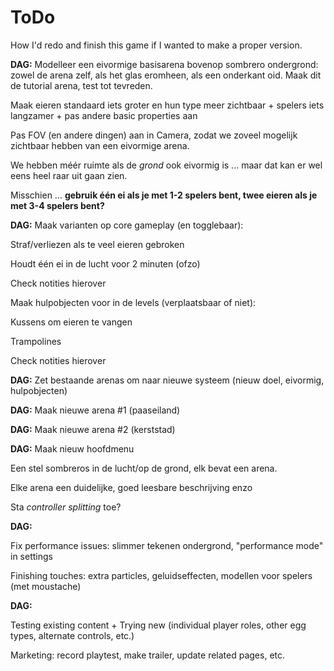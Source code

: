 # ToDo

How I'd redo and finish this game if I wanted to make a proper version.

**DAG:** Modelleer een eivormige basisarena bovenop sombrero ondergrond: zowel de arena zelf, als het glas eromheen, als een onderkant oid. Maak dit de tutorial arena, test tot tevreden.

Maak eieren standaard iets groter en hun type meer zichtbaar + spelers iets langzamer + pas andere basic properties aan

Pas FOV (en andere dingen) aan in Camera, zodat we zoveel mogelijk zichtbaar hebben van een eivormige arena.

We hebben méér ruimte als de *grond* ook eivormig is ... maar dat kan er wel eens heel raar uit gaan zien.

Misschien ... **gebruik één ei als je met 1-2 spelers bent, twee eieren als je met 3-4 spelers bent?**

**DAG:** Maak varianten op core gameplay (en togglebaar):

Straf/verliezen als te veel eieren gebroken

Houdt één ei in de lucht voor 2 minuten (ofzo)

Check notities hierover

Maak hulpobjecten voor in de levels (verplaatsbaar of niet):

Kussens om eieren te vangen

Trampolines

Check notities hierover

**DAG:** Zet bestaande arenas om naar nieuwe systeem (nieuw doel, eivormig, hulpobjecten)

**DAG:** Maak nieuwe arena #1 (paaseiland)

**DAG:** Maak nieuwe arena #2 (kerststad)

**DAG:** Maak nieuw hoofdmenu

Een stel sombreros in de lucht/op de grond, elk bevat een arena.

Elke arena een duidelijke, goed leesbare beschrijving enzo

Sta *controller splitting* toe?

**DAG:**

Fix performance issues: slimmer tekenen ondergrond, "performance mode" in settings

Finishing touches: extra particles, geluidseffecten, modellen voor spelers (met moustache)

**DAG:**

Testing existing content + Trying new (individual player roles, other egg types, alternate controls, etc.)

Marketing: record playtest, make trailer, update related pages, etc.

